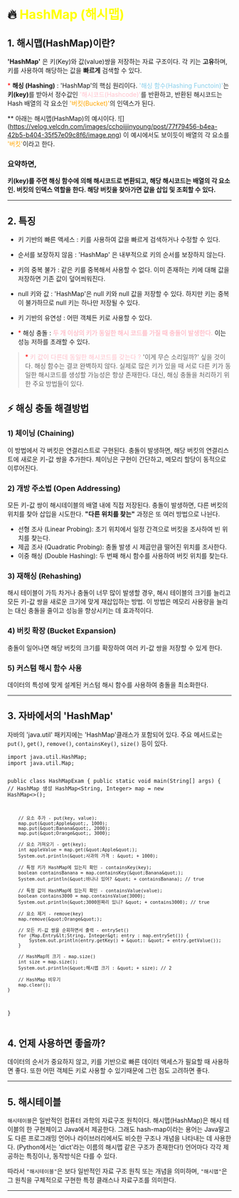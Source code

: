 <h1 id="🔥-span-stylecoloryellowhashmap-해시맵span">🔥 <span style="color: yellow;">HashMap (해시맵)</span></h1>
<h2 id="1-해시맵hashmap이란">1. 해시맵(HashMap)이란?</h2>
<p><strong>'HashMap'</strong> 은 키(Key)와 값(value)쌍을 저장하는 자료 구조이다.
각 키는 <strong>고유</strong>하며, 키를 사용하여 해당하는 값을 <strong>빠르게</strong> 검색할 수 있다.</p>
<p><span style="color: red;">*</span> <strong>해싱 (Hashing)</strong> :
'HashMap'의 핵심 원리이다. 
<span style="color: skyblue;">'해싱 함수(Hashing Functoin)'</span>는 <strong>키(key)</strong>를 받아서 
정수값인 <span style="color: pink;">'해시코드(Hashcode)'</span>를 반환하고,
반환된 해시코드는 Hash 배열의 각 요소인 <span style="color: orange;">'버킷(Bucket)'</span>의 인덱스가 된다.
<img alt="" src="https://velog.velcdn.com/images/cchoijjinyoung/post/b9e37cc3-34dc-40ef-a1f3-7135fb2b0c3f/image.png" /></p>
<p>** 아래는 해시맵(HashMap)의 예시이다.
![]
(<a href="https://velog.velcdn.com/images/cchoijjinyoung/post/77f79456-b4ea-42b5-b404-35f57e09c8f6/image.png">https://velog.velcdn.com/images/cchoijjinyoung/post/77f79456-b4ea-42b5-b404-35f57e09c8f6/image.png</a>)
이 예시에서도 보이듯이 배열의 각 요소를 <span style="color: orange;">'버킷'</span>이라고 한다.</p>
<h3 id="요약하면">요약하면,</h3>
<p><strong>키(key)를 주면 해싱 함수에 의해 해시코드로 변환되고, 해당 해시코드는 배열의 각 요소인. 버킷의 인덱스 역할을 한다. 해당 버킷을 찾아가면 값을 삽입 및 조회할 수 있다.</strong></p>
<hr />

<h2 id="2-특징">2. 특징</h2>
<ul>
<li><p>키 기반의 빠른 액세스 : 키를 사용하여 값을 빠르게 검색하거나 수정할 수 있다.</p>
</li>
<li><p>순서를 보장하지 않음 : 'HashMap' 은 내부적으로 키의 순서를 보장하지 않는다.</p>
</li>
<li><p>키의 중복 불가 : 같은 키를 중복해서 사용할 수 없다. 이미 존재하는 키에 대해 값을 저장하면 기존 값이 덮어씌워진다.</p>
</li>
<li><p>null 키와 값 : 'HashMap'은 null 키와 null 값을 저장할 수 있다. 하지만 키는 중복이 불가하므로 null 키는 하나만 저장될 수 있다.</p>
</li>
<li><p>키 기반의 유연성 : 어떤 객체든 키로 사용할 수 있다.</p>
</li>
<li><p><span style="color: red;">*</span> 해싱 충돌 : <span style="color: pink;"><strong>두 개 이상의 키가 동일한 해시 코드를 가질 때 충돌이 발생한다.</strong></span> 이는 성능 저하를 초래할 수 있다.</p>
</li>
</ul>
<blockquote>
<p><span style="color: red;">*</span> <span style="color: pink;">키 값이 다른데 동일한 해시코드를 갖는다 ?</span>
'이게 무슨 소리일까?' 싶을 것이다.
해싱 함수는 결코 완벽하지 않다. 실제로 많은 키가 있을 때 서로 다른 키가 동일한 해시코드를 생성할 가능성은 항상 존재한다.
대신, 해싱 충돌을 처리하기 위한 주요 방법들이 있다.</p>
</blockquote>
<h2 id="⚡️-해싱-충돌-해결방법">⚡️ 해싱 충돌 해결방법</h2>
<h3 id="1-체이닝-chaining">1) 체이닝 (Chaining)</h3>
<p>이 방법에서 각 버킷은 연결리스트로 구현된다.
충돌이 발생하면, 해당 버킷의 연결리스트에 새로운 키-값 쌍을 추가한다.
체이닝은 구현이 간단하고, 메모리 할당이 동적으로 이루어진다.</p>
<h3 id="2-개방-주소법-open-addressing">2) 개방 주소법 (Open Addressing)</h3>
<p>모든 키-값 쌍이 해시테이블의 배열 내에 직접 저장된다.
충돌이 발생하면, 다른 버킷의 위치를 찾아 삽입을 시도한다.
<strong>&quot;다른 위치를 찾는&quot;</strong> 과정은 또 여러 방법으로 나뉜다.</p>
<ul>
<li>선형 조사 (Linear Probing): 
초기 위치에서 일정 간격으로 버킷을 조사하여 빈 위치를 찾는다.</li>
<li>제곱 조사 (Quadratic Probing): 
충돌 발생 시 제곱만큼 떨어진 위치를 조사한다.</li>
<li>이중 해싱 (Double Hashing): 
두 번째 해시 함수를 사용하여 버킷 위치를 찾는다. </li>
</ul>
<h3 id="3-재해싱-rehashing">3) 재해싱 (Rehashing)</h3>
<p>해시 테이블이 가득 차거나 충돌이 너무 많이 발생할 경우, 해시 테이블의 크기를 늘리고 모든 키-값 쌍을 새로운 크기에 맞게 재삽입하는 방법.
이 방법은 메모리 사용량을 늘리는 대신 충돌을 줄이고 성능을 향상시키는 데 효과적이다.</p>
<h3 id="4-버킷-확장-bucket-expansion">4) 버킷 확장 (Bucket Expansion)</h3>
<p>충돌이 일어나면 해당 버킷의 크기를 확장하여 여러 키-값 쌍을 저장할 수 있게 한다.</p>
<h3 id="5-커스텀-해시-함수-사용">5) 커스텀 해시 함수 사용</h3>
<p>데이터의 특성에 맞게 설계된 커스텀 해시 함수를 사용하여 충돌을 최소화한다.</p>
<hr />

<h2 id="3-자바에서의-hashmap">3. 자바에서의 'HashMap'</h2>
<p>자바의 'java.util' 패키지에는 'HashMap'클래스가 포함되어 있다. 주요 메서드로는 <code>put()</code>, <code>get()</code>, <code>remove()</code>, <code>containsKey()</code>, <code>size()</code> 등이 있다.</p>
<pre><code class="language-java">import java.util.HashMap;
import java.util.Map;

public class HashMapExam {
    public static void main(String[] args) {
        // HashMap 생성
        HashMap&lt;String, Integer&gt; map = new HashMap&lt;&gt;();

        // 요소 추가 - put(key, value);
        map.put(&quot;Apple&quot;, 1000);
        map.put(&quot;Banana&quot;, 2000);
        map.put(&quot;Orange&quot;, 3000);

        // 요소 가져오기 - get(key);
        int appleValue = map.get(&quot;Apple&quot;);
        System.out.println(&quot;사과의 가격 : &quot; + 1000);

        // 특정 키가 HashMap에 있는지 확인 - containsKey(key);
        boolean containsBanana = map.containsKey(&quot;Banana&quot;);
        System.out.println(&quot;바나나 있어? &quot; + containsBanana); // true

        // 특정 값이 HashMap에 있는지 확인 - containsValue(value);
        boolean contains3000 = map.containsValue(3000);
        System.out.println(&quot;3000원짜리 있니? &quot; + contains3000); // true

        // 요소 제거 - remove(key)
        map.remove(&quot;Orange&quot;);

        // 모든 키-값 쌍을 순회하면서 출력 - entrySet()
        for (Map.Entry&lt;String, Integer&gt; entry : map.entrySet()) {
            System.out.println(entry.getKey() + &quot;: &quot; + entry.getValue());
        }

        // HashMap의 크기 - map.size()
        int size = map.size();
        System.out.println(&quot;해시맵 크기 : &quot; + size); // 2

        // HashMap 비우기
        map.clear();
    }
}
</code></pre>
<h2 id="4-언제-사용하면-좋을까">4. 언제 사용하면 좋을까?</h2>
<p>데이터의 순서가 중요하지 않고, 키를 기반으로 빠른 데이터 액세스가 필요할 때 사용하면 좋다. 또한 어떤 객체든 키로 사용할 수 있기때문에 그런 점도 고려하면 좋다.</p>
<hr />

<h2 id="5-해시테이블">5. 해시테이블</h2>
<p><code>해시테이블</code>은 일반적인 컴퓨터 과학의 자료구조 원칙이다. 
해시맵(HashMap)은 해시 테이블의 한 구현체이고 Java에서 제공한다. 
그래도 hash-map이라는 용어는 Java말고도 다른 프로그래밍 언어나 라이브러리에서도 비슷한 구조나 개념을 나타내는 데 사용한다. 
(Python에서는 'dict'라는 이름의 해시맵 같은 구조가 존재한다!)
언어마다 각각 제공하는 특징이나, 동작방식은 다를 수 있다.</p>
<p>따라서 <code>&quot;해시테이블&quot;</code>은 보다 일반적인 자료 구조 원칙 또는 개념을 의미하며, <code>&quot;해시맵&quot;</code>은 그 원칙을 구체적으로 구현한 특정 클래스나 자료구조를 의미한다.</p>
<hr />